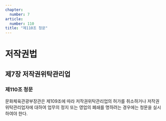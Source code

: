 ```yaml
---
chapter:
  number: 7
article:
  number: 110
title: "제110조 청문"
---
```

# 저작권법

## 제7장 저작권위탁관리업

### 제110조 청문

문화체육관광부장관은 제109조에 따라 저작권위탁관리업의 허가를 취소하거나 저작권위탁관리업자에 대하여 업무의 정지 또는 영업의 폐쇄를 명하려는 경우에는 청문을 실시하여야 한다.
